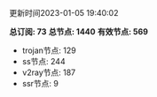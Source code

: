 更新时间2023-01-05 19:40:02

**总订阅: 73**
**总节点: 1440**
**有效节点: 569**
- trojan节点: 129
- ss节点: 244
- v2ray节点: 187
- ssr节点: 9
